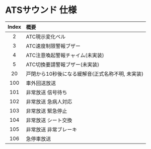 # ATSサウンド 仕様

|Index|概要|
|:--:|:--|
|2|ATC現示変化ベル|
|3|ATC速度制限警報ブザー|
|4|ATC注意喚起警報チャイム(未実装)|
|5|ATC切換要請警報ブザー(未実装)|
|20|戸閉から10秒後になる緩解音(正式名称不明, 未実装)|
|100|車外回送放送|
|101|非常放送 信号待ち|
|102|非常放送 急病人対応|
|103|非常放送 緊急停止|
|104|非常放送 シート交換|
|105|非常放送 非常ブレーキ|
|106|急停車放送|